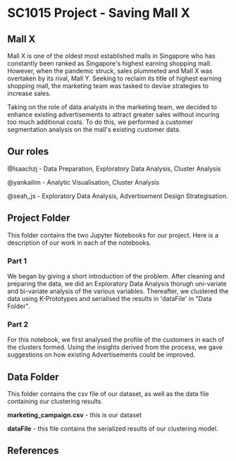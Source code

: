 # SC1015 Project - Saving Mall X
## Mall X
Mall X is one of the oldest most established malls in Singapore who has constantly been ranked as Singapore's highest earning shopping mall. 
However, when the pandemic struck, sales plummeted and Mall X was overtaken by its rival, Mall Y. Seeking to reclaim its title of highest earning shopping mall, the marketing team was tasked to devise strategies to increase sales.

Taking on the role of data analysts in the marketing team, we decided to enhance existing advertisements to attract greater sales without incuring too much additional costs. To do this, we performed a customer segmentation analysis on the mall's existing customer data.

## Our roles
@Isaachzj - Data Preparation, Exploratory Data Analysis, Cluster Analysis

@yankailim - Analytic Visualisation, Cluster Analysis

@seah_js - Exploratory Data Analysis, Advertisement Design Strategisation.


## Project Folder
This folder contains the two Jupyter Notebooks for our project. Here is a description of our work in each of the notebooks.

### Part 1
We began by giving a short introduction of the problem. After cleaning and preparing the data, we did an Exploratory Data Analysis thorugh uni-variate and bi-variate analysis of the various variables. Thereafter, we clustered the data using K-Prototypes and serialised the results in 'dataFile' in "Data Folder". 

### Part 2 
For this notebook, we first analysed the profile of the customers in each of the clusters formed. Using the insights derived from the process, we gave suggestions on how existing Advertisements could be improved.

## Data Folder
This folder contains the csv file of our dataset, as well as the data file containing our clustering results.

**marketing_campaign.csv** - this is our dataset

**dataFile** - this file contains the serialized results of our clustering model.

## References

